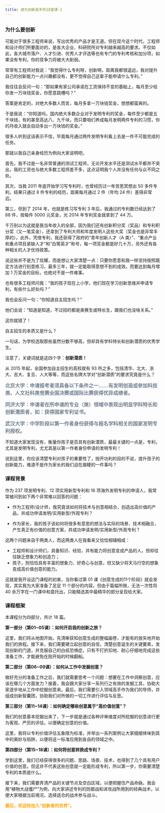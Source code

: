 ```yaml
---
title: 成为创新高手的18堂课-1
---
```

<article id="topicContainer" class="column_content"><h2 class="topic_title"></h2><div><h3 id="">为什么要创新</h3>
<p>可能对于很多工程师来说，写出优秀的产品才是王道。但在现今这个时代，工程师和设计师们所要面对的，是各大企业、科研院所对专利越来越高的要求。不仅如此，各大城市落户、人才引进、优秀人才评选等也有专门的专利考核和加分项，如果没有专利，你的竞争力将被大大削弱。</p>
<p>常常有工程师对我说：“我觉得什么专利呀，创新啊，距离我都很遥远，我对提升自己的创新能力一点兴趣都没有，更不觉得自己这辈子能申请什么专利。”</p>
<p>我往往会反问一句：“那如果有家公司承诺在工资保持不变的基础上，每月至少给你发一万块钱奖金，你愿意跳槽吗？”</p>
<p>答案是肯定的，对绝大多数人而言，每月多拿一万块钱奖金，想想都蛮爽的。</p>
<p>于是我说：“你知道吗，国内绝大多数企业对于发明专利的奖金，每件至少都是五千块钱，有的甚至高达八、九千块，而只要咱们养成每月发明两件专利的习惯，你的月收入就会自动多出一万块钱的奖金。”</p>
<p>很多人听到这话表示不信，毕竟每月通过两件发明专利看上去是一件不可能完成的任务。</p>
<p>那就以我自己亲身经历为例向大家说明吧。</p>
<p>首先，我不过是一名非常普通的测试工程师，无论开发水平还是测试水平都并不突出，我的工资也与绝大多数工程师差不多，这点证明我个人并没有任何与众不同之处。</p>
<p>其次，当我 2011 年底开始学习写专利时，也曾经历过一年苦思冥想出 50 多件专利，结果只通过 8 件专利的经历，距离每月通过 2 件（年均 24 件）差得非常远。</p>
<p>第三，但到了 2014 年，也就是练习写专利 3 年后，我通过的专利数已经达到了 88 件，按每件 5000 元奖金，光 2014 年专利奖金就拿到了 44 万。</p>
<p>千万别以为这就是我当年收入的全部，因为我们还有创新积分奖（奖品）和专利积分奖（又一笔奖金），还拿到了专利大师和年度发明人这些大奖（奖金也是非常丰厚的）。此外，凭借专利，我还获得了政府的“青年创新人才（A 类）”、“重点产业和重点项目紧缺人才”和“白鹭英才”称号，每一项奖金都是好几十万，另外还有各种相关的人才优待政策。</p>
<p>说这些并不是为了炫耀，而是想让大家清楚一点：只要你愿意和我一样坚持按照既定方法进行刻意练习，最多三年，就一定能取得意想不到的成效。而要达到每月增加 1 万奖金的目标，也绝对不是一件难事。</p>
<p>也有很多工程师问我：“我的孩子现在上小学，他们现在学习创新思维并申请专利，有些什么好处吗？”</p>
<p>我也会反问一句：“你知道自主招生吗？”</p>
<p>他们会说：“知道是知道，不过招的都是奥赛生或特长生，跟我们也没啥关系。”</p>
<p>这你就错了！</p>
<p>自主招生的本质又是什么？</p>
<p>一句话，为学校选取那些虽然分数不够高，但却具有学科特长和创新潜质的优秀学生。</p>
<p>注意了，关键词就是这四个字：<strong>创新潜质！</strong></p>
<p>从 2015 年起，全国参加自主招生的高校就有 93 所之多，包括清华、北大、浙大、吉大、复旦、人大等等，而这些名牌大学对“创新潜质”的要求究竟是什么？</p>
<p><font face="宋体" size="3" color="SlateGray"><strong>北京大学：申请报考者须具备以下条件之一……有发明创造或参加科技类、人文社科类竞赛全国决赛或国际比赛获得优异成绩者。</strong></font></p>
<p><font face="宋体" size="3" color="SlateGray"><strong>同济大学：申请者在所申请的专业（类）领域中表现出明显学科特长和创新潜质者，如：获得国家专利证书。</strong></font></p>
<p><font face="宋体" size="3" color="SlateGray"><strong>武汉大学：中学阶段以第一作者身份获得与报名学科相关的国家发明专利授权。</strong></font></p>
<p>不知道大家发现没有，衡量你孩子是否具有创新潜质，最最关键的一点是，专利，尤其是发明专利，尤尤其是以第一作者身份申请的发明专利！ </p>
<p>说到这里，你应该清楚专利对孩子的重要性了，抛开功利的目的不说，提升孩子的创新能力，难道不是作为家长的我们迫在眉睫的一件事吗？</p>
<h3 id="-1">课程背景</h3>
<p>作为 237 项发明专利、12 项实用新型专利和 16 项海外发明专利的申请人，我常常被问到如下两个非常难以回答的问题：</p>
<ul>
<li><p>作为工程师/设计师，我究竟该如何将技术与创意相结合，创造出高价值的产品，并成功申请发明/实用新型/外观专利？</p></li>
<li><p>作为家长，我的孩子该如何将很多有意思的想法与实际的场景、技术相融合，产生真正有价值的创意方案，并成功申请发明/实用新型/外观专利？</p></li>
</ul>
<p>这两个问题来自于两类人，而这两类人在我看来又恰恰相辅相成：</p>
<ul>
<li>工程师和设计师们，具备知识、经验，并有能力将创意变成产品的人，但却往往缺乏想象力和创造力；</li>
<li>孩子，则恰恰具有丰富的想象力、好奇心与创意，但又缺少将天马行空的想象变成高价值创意的能力。</li>
</ul>
<p>这就是我开设这门课程的初衷，当你看过第 01 课《创意生成的11个阶段》就会发现，其实我为大家准备了足足 11 个部分的内容。但由于篇幅所限，无法一次性将 40 余万字在一门课中和盘托出，只能精选其中最精华的部分呈现给大家。</p>
<h3 id="-2">课程框架</h3>
<p>本课程分为四部分，共计 18 篇。</p>
<p><strong>第一部分（第01~05课）：如何开启我的创新之旅？</strong></p>
<p>这里，我们将从地图开始，先清晰获知创意生成的整幅画卷，才能有的放矢地开始我们的旅程。接下来，我们需要建立起创意的自信，清楚创意诞生的关键要素，发现创新的门道，并克服自己的白纸恐惧症，只有不打折扣地、耐心仔细地完成这些准备工作，才能避免在刚开始的时候翻船。</p>
<p><strong>第二部分（第06~09课）：如何从工作中发掘创意？</strong></p>
<p>做好充分的准备工作之后，我们就需要思考一个问题：想要在工作中洞察创意，应该在哪几个方面发力？接着，我会跟大家分享一系列行之有效的发掘工具，协助大家逐步地从工作中挖掘创意来。最后，我们需要引入领域高手作为我们的导师，并组成创新智囊团，协助我们对所做的一切工作进行评估与反思。</p>
<p><strong>第三部分（第11~14课）：如何确定哪些创意属于“高价值创意”？</strong></p>
<p>我们的创意基本挖掘出来了，下一步就是通过各种评审维度对所挖掘的创意进行更为客观、严厉的评估，以便确定创意的价值。</p>
<p>这里，我将以专利价值评估五象限为标准，并举出一系列案例让大家细细体味到其中的奥妙与陷阱，以便将这一标准应用到各自的领域之中。</p>
<p><strong>第四部分（第15~18课）：如何将创意转换成专利？</strong></p>
<p>学到这里，我们已经获得很多的问题、思路、场景、技术，也得到了几个具有用户价值的创意。但这并不代表这些创意就一定能形成专利，所以第一步，你需要清楚专利的本质是什么。</p>
<p>接下来，我们需要弄清产品的关键节点及空白区域，以便把握住产品命脉。我会用“植物大战僵尸”为例，向大家讲述专利的防御战和进攻战所用到的经典战术，以便大家根据当前境况，选择适合的战术参与战斗。</p>
<p><font color=orange><strong>最后，欢迎你加入“创新者的世界”。</strong></font> </p></div></article>